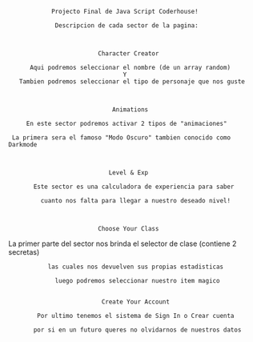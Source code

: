                 Projecto Final de Java Script Coderhouse!

                 Descripcion de cada sector de la pagina:
               
               

                             Character Creator
                             
          Aqui podremos seleccionar el nombre (de un array random)
                                    Y
       Tambien podremos seleccionar el tipo de personaje que nos guste
       
       
       
                                 Animations
                    
         En este sector podremos activar 2 tipos de "animaciones"
                 
     La primera sera el famoso "Modo Oscuro" tambien conocido como Darkmode
     
     
     
                                Level & Exp
                                 
           Este sector es una calculadora de experiencia para saber 
                        
             cuanto nos falta para llegar a nuestro deseado nivel!
             
             
             
                             Choose Your Class
                              
 La primer parte del sector nos brinda el selector de clase (contiene 2 secretas)

               las cuales nos devuelven sus propias estadisticas
              
                 luego podremos seleccionar nuestro item magico
                 
                 
                              Create Your Account
                              
            Por ultimo tenemos el sistema de Sign In o Crear cuenta
              
           por si en un futuro queres no olvidarnos de nuestros datos
                    
